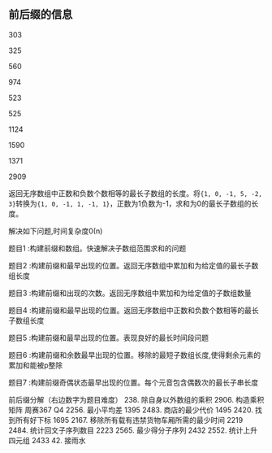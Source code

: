 ## 前后缀的信息

303

325

560

974

523

525

1124

1590

1371

2909

返回无序数组中正数和负数个数相等的最长子数组的长度。将`{1, 0, -1, 5, -2, 3}`转换为`{1, 0, -1, 1, -1, 1}`，正数为1负数为-1，求和为0的最长子数组的长度。

解决如下问题,时间复杂度0(n)

题目1 :构建前缀和数组。快速解决子数组范围求和的问题

题目2 :构建前缀和最早出现的位置。返回无序数组中累加和为给定值的最长子数组长度

题目3 :构建前缀和出现的次数。返回无序数组中累加和为给定值的子数组数量

题目4 :构建前缀和最早出现的位置。返回无序数组中正数和负数个数相等的最长子数组长度

题目5 :构建前缀和最早出现的位置。表现良好的最长时间段问题

题目6 :构建前缀和余数最早出现的位置。移除的最短子数组长度,使得剩余元素的累加和能被p整除

题目7 :构建前缀奇偶状态最早出现的位置。每个元音包含偶数次的最长子串长度

前后缀分解（右边数字为题目难度）
238. 除自身以外数组的乘积
2906. 构造乘积矩阵 周赛367 Q4
2256. 最小平均差 1395
2483. 商店的最少代价 1495
2420. 找到所有好下标 1695
2167. 移除所有载有违禁货物车厢所需的最少时间 2219
2484. 统计回文子序列数目 2223
2565. 最少得分子序列 2432
2552. 统计上升四元组 2433
42. 接雨水